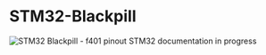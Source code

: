 # STM32-Blackpill
![STM32 Blackpill - f401 pinout]([[http://url/to/img.png](https://www.google.com/url?sa=i&url=https%3A%2F%2Fmischianti.org%2F2022%2F06%2F06%2Fweact-stm32f401ccu6-black-pill-high-resolution-pinout-and-specs%2F&psig=AOvVaw2DZ5tNCDR3QMmAG09jANw5&ust=1695354659293000&source=images&cd=vfe&opi=89978449&ved=0CBAQjRxqFwoTCMD3n7TmuoEDFQAAAAAdAAAAABAQ)https://www.google.com/url?sa=i&url=https%3A%2F%2Fmischianti.org%2F2022%2F06%2F06%2Fweact-stm32f401ccu6-black-pill-high-resolution-pinout-and-specs%2F&psig=AOvVaw2DZ5tNCDR3QMmAG09jANw5&ust=1695354659293000&source=images&cd=vfe&opi=89978449&ved=0CBAQjRxqFwoTCMD3n7TmuoEDFQAAAAAdAAAAABAQ](https://mischianti.org/wp-content/uploads/2022/02/STM32-STM32F4-STM32F401-STM32F401CCU6-pinout-high-resolution.png)https://mischianti.org/wp-content/uploads/2022/02/STM32-STM32F4-STM32F401-STM32F401CCU6-pinout-high-resolution.png)
STM32 documentation in progress

